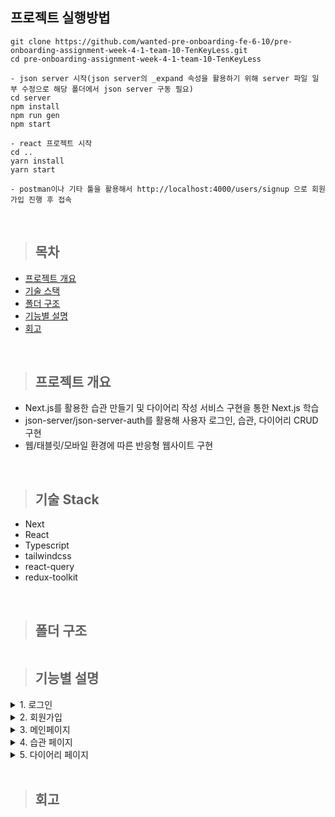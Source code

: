 ## 프로젝트 실행방법

```
git clone https://github.com/wanted-pre-onboarding-fe-6-10/pre-onboarding-assignment-week-4-1-team-10-TenKeyLess.git
cd pre-onboarding-assignment-week-4-1-team-10-TenKeyLess

- json server 시작(json server의 _expand 속성을 활용하기 위해 server 파일 일부 수정으로 해당 폴더에서 json server 구동 필요)
cd server
npm install
npm run gen
npm start

- react 프로젝트 시작
cd ..
yarn install
yarn start

- postman이나 기타 툴을 활용해서 http://localhost:4000/users/signup 으로 회원가입 진행 후 접속
```

<br>

> ## 목차

- [프로젝트 개요](#프로젝트-개요)
- [기술 스택](#기술-스택)
- [폴더 구조](#폴더-구조)
- [기능별 설명](#기능별-설명)
- [회고](#회고)

<br>

> ## 프로젝트 개요

- Next.js를 활용한 습관 만들기 및 다이어리 작성 서비스 구현을 통한 Next.js 학습
- json-server/json-server-auth를 활용해 사용자 로그인, 습관, 다이어리 CRUD 구현
- 웹/태블릿/모바일 환경에 따른 반응형 웹사이트 구현

<br>

> ## 기술 Stack

- Next
- React
- Typescript
- tailwindcss
- react-query
- redux-toolkit

<br>

> ## 폴더 구조

```

```

> ## 기능별 설명

  <details>
    <summary>1. 로그인</summary>

    1. 등록되어 있는 email과 password로 로그인 하도록 구현
    2. 미등록 회원의 경우 회원가입 버튼을 통해 회원가입 페이지로 이동
    3. 로그인 실패 - 화면에 에러코드와 에러메세지 출력
    4. 로그인 성공 - 반환되는 accessToken을 sessionStorage에 저장하여 로그인이 유지 및 메인 페이지로 이동

  </details>

  <details>
    <summary>2. 회원가입 </summary>

    1. 회원정보 (email, password, 성, 이름) 및 프로필이미지 입력을 통한 회원가입 구현
    2. 이미 등록된 회원의 경우 로그인 버튼을 통해 로그인 페이지로 이동
    3. 회원가입 실패 - 화면에 에러코드와 에러메세지 출력
    4. 회원가입 성공 - post 메서드를 활용해 /user 경로에 회원 정보 저장 후 로그인 페이지로 이동

  </details>
    <details>
    <summary>3. 메인페이지 </summary>

    1. 메인페이지에서는 현재 시간, 날씨 정보 및 해당 유저가 진행중인 습관 만들기 리스트를 get 메서드를 통해 받아와 출력하도록 구현
    2. 현재 시간 정보
        - useEffect 내부 setInterval 함수를 활용 1000ms 마다 시간 정보가 업데이트 될 수 이도록 구현
    3. 현재 날씨 정보
        - geolocation의 getCurrentPosition으로 현재 위치의 latitude 및 longitude를 state에 저장
        - 현재 위치 불러오기에 실패할 경우 지정된 latitude 및 longitude로 state 초기화
        - openweathermap api 활용, 현재 위치를 parameter로 전달하여 현재 위치 날시 데이터 화면에 출력
    4. 습관 만들기 리스트
        - 유저 데이터 fetch시 parameter(_embed)로 user의 habit 데이터도 fetch
        - map 메서드를 활용하여 리스트를 화면에 출력
        - default 값으로 전체 리스트 출력 -> 완료 / 아직 버튼을 통해 오늘 날짜 기준 완료여부로 리스트 필터링
        - show only ongoing 토글을 통해 현재 진행중인 습관만들기 리스트만 on/off
        - createHabit 버튼 클릭 -> 새로운 습관 만들기 화면 출력 (습관 이름 / 기간 / 설명)
    5. 습관
        - 습관 만들기 정보 출력 (남은 기간, 시작/종료일자, 습관 제목)
        - 더보기 버튼 클릭 -> 습관 상세 페이지로 이동

  </details>
    <details>
    <summary>4. 습관 페이지 </summary>

    1. /habit/[id] 경로로 해당 습관에 대한 상세 데이터 fetch
    2. 습관 기본 정보
        - 습관 기본 정보 (제목, 기간, 설명) 및 뒤로가기, 삭제 버튼
        - 삭제 버튼 클릭 -> delete 메서드 이용하여 DB에서 해당 습관 정보 삭제 후 메인 페이지로 이동
    3. 습관 진행 정보
        - 습관 진행 일차 및 남은 기간 표시하도록 구현
        - 오늘 기준 습관 달성률 및 전체 기간 기준 습관 달성률 구현
    4. 일별 달성 정보
        - 달성한 습관은 primary 색상으로 변경 / 미달성 습관은 secondary 색상
        - 오늘 달성 완료 버튼 클릭 -> 현재 날짜의 정보 색상 변경

  </details>

  <details>
    <summary>5. 다이어리 페이지 </summary>

    1. 캘린더
        - useGetCalendar 커스텀 훅을 활용해 현재 날짜 기준 캘린더 구현
        - 날짜 클릭 시 /diaries 경로로 로그인된 유저의 현재 날짜 다이어리 data fetch
        - 테두리를 활용 오늘 날짜 및 선택된 날짜 표시
    2. 다이어리 노트
        - 해당 날짜의 회원 다이어리 내용 출력 구현
        - 삭제 및 수정 버튼을 통해 데이터 삭제 및 수정 구현
        - 색상 버튼을 통해 다이어리 노트 색상 커스텀 기능 구현

  </details>

<br>

> ## 회고
